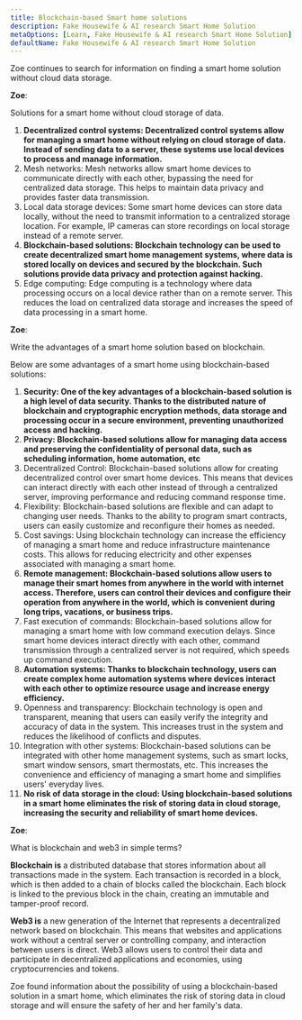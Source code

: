 ```yaml
---
title: Blockchain-based Smart home solutions
description: Fake Housewife & AI research Smart Home Solution
metaOptions: [Learn, Fake Housewife & AI research Smart Home Solution]
defaultName: Fake Housewife & AI research Smart Home Solution
---
```


<RoboAcademyText fWeight="600">
Zoe continues to search for information on finding a smart home solution without cloud data storage.
</RoboAcademyText>

<RoboAcademyDialog>

**Zoe**:

Solutions for a smart home without cloud storage of data.
</RoboAcademyDialog>

<RoboAcademyDialog>

<ChatGPT/>

1. **Decentralized control systems: Decentralized control systems allow for managing a smart home without relying on cloud storage of data. Instead of sending data to a server, these systems use local devices to process and manage information.**
2. Mesh networks: Mesh networks allow smart home devices to communicate directly with each other, bypassing the need for centralized data storage. This helps to maintain data privacy and provides faster data transmission.
3. Local data storage devices: Some smart home devices can store data locally, without the need to transmit information to a centralized storage location. For example, IP cameras can store recordings on local storage instead of a remote server.
4.  **Blockchain-based solutions: Blockchain technology can be used to create decentralized smart home management systems, where data is stored locally on devices and secured by the blockchain. Such solutions provide data privacy and protection against hacking.**
5. Edge computing: Edge computing is a technology where data processing occurs on a local device rather than on a remote server. This reduces the load on centralized data storage and increases the speed of data processing in a smart home.

</RoboAcademyDialog>

<RoboAcademyDialog>

**Zoe**:

Write the advantages of a smart home solution based on blockchain.

</RoboAcademyDialog>

<RoboAcademyDialog>

<ChatGPT/>

Below are some advantages of a smart home using blockchain-based solutions:

1. **Security: One of the key advantages of a blockchain-based solution is a high level of data security. Thanks to the distributed nature of blockchain and cryptographic encryption methods, data storage and processing occur in a secure environment, preventing unauthorized access and hacking.**
2. **Privacy: Blockchain-based solutions allow for managing data access and preserving the confidentiality of personal data, such as scheduling information, home automation, etc**
3. Decentralized Control: Blockchain-based solutions allow for creating decentralized control over smart home devices. This means that devices can interact directly with each other instead of through a centralized server, improving performance and reducing command response time.
4. Flexibility: Blockchain-based solutions are flexible and can adapt to changing user needs. Thanks to the ability to program smart contracts, users can easily customize and reconfigure their homes as needed.
5. Cost savings: Using blockchain technology can increase the efficiency of managing a smart home and reduce infrastructure maintenance costs. This allows for reducing electricity and other expenses associated with managing a smart home.
6. **Remote management: Blockchain-based solutions allow users to manage their smart homes from anywhere in the world with internet access. Therefore, users can control their devices and configure their operation from anywhere in the world, which is convenient during long trips, vacations, or business trips.**
7. Fast execution of commands: Blockchain-based solutions allow for managing a smart home with low command execution delays. Since smart home devices interact directly with each other, command transmission through a centralized server is not required, which speeds up command execution.
8. **Automation systems: Thanks to blockchain technology, users can create complex home automation systems where devices interact with each other to optimize resource usage and increase energy efficiency.**
9. Openness and transparency: Blockchain technology is open and transparent, meaning that users can easily verify the integrity and accuracy of data in the system. This increases trust in the system and reduces the likelihood of conflicts and disputes.
10. Integration with other systems: Blockchain-based solutions can be integrated with other home management systems, such as smart locks, smart window sensors, smart thermostats, etc. This increases the convenience and efficiency of managing a smart home and simplifies users' everyday lives.
11. **No risk of data storage in the cloud: Using blockchain-based solutions in a smart home eliminates the risk of storing data in cloud storage, increasing the security and reliability of smart home devices.**

</RoboAcademyDialog>

<RoboAcademyDialog>

**Zoe**:

What is blockchain and web3 in simple terms?

</RoboAcademyDialog>

<RoboAcademyDialog>

<ChatGPT/>

**Blockchain is** a distributed database that stores information about all transactions made in the system. Each transaction is recorded in a block, which is then added to a chain of blocks called the blockchain. Each block is linked to the previous block in the chain, creating an immutable and tamper-proof record.

**Web3 is** a new generation of the Internet that represents a decentralized network based on blockchain. This means that websites and applications work without a central server or controlling company, and interaction between users is direct. Web3 allows users to control their data and participate in decentralized applications and economies, using cryptocurrencies and tokens.

</RoboAcademyDialog>

<RoboAcademyText>
Zoe found information about the possibility of using a blockchain-based solution in a smart home, which eliminates the risk of storing data in cloud storage and will ensure the safety of her and her family's data.
</RoboAcademyText>